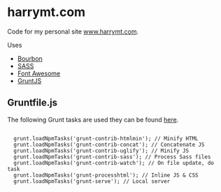 # harrymt.com
Code for my personal site www.harrymt.com.


Uses

- [Bourbon](http://bourbon.io/)
- [SASS](http://sass-lang.com/)
- [Font Awesome](https://fortawesome.github.io/Font-Awesome/)
- [GruntJS](http://gruntjs.com/)

## Gruntfile.js

The following Grunt tasks are used they can be found [here](Gruntfile.js).

```

  grunt.loadNpmTasks('grunt-contrib-htmlmin'); // Minify HTML
  grunt.loadNpmTasks('grunt-contrib-concat'); // Concatenate JS
  grunt.loadNpmTasks('grunt-contrib-uglify'); // Minify JS
  grunt.loadNpmTasks('grunt-contrib-sass'); // Process Sass files
  grunt.loadNpmTasks('grunt-contrib-watch'); // On file update, do task
  grunt.loadNpmTasks('grunt-processhtml'); // Inline JS & CSS
  grunt.loadNpmTasks('grunt-serve'); // Local server

```